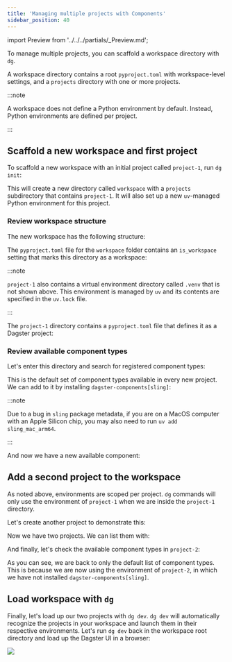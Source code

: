 ```yaml
---
title: 'Managing multiple projects with Components'
sidebar_position: 40
---
```


import Preview from '../../../partials/\_Preview.md';

<Preview />

To manage multiple projects, you can scaffold a workspace directory with `dg`.

A workspace directory contains a root `pyproject.toml` with workspace-level settings, and a `projects` directory with one or more projects.

:::note

A workspace does not define a Python environment by default. Instead, Python environments are defined per project.

:::

## Scaffold a new workspace and first project

To scaffold a new workspace with an initial project called `project-1`, run `dg init`:

<CliInvocationExample path="docs_beta_snippets/docs_beta_snippets/guides/components/workspace/1-dg-init.txt" />

This will create a new directory called `workspace` with a `projects` subdirectory that contains `project-1`. It will also set up a new `uv`-managed Python environment for this project. 

### Review workspace structure

The new workspace has the following structure:

<CliInvocationExample path="docs_beta_snippets/docs_beta_snippets/guides/components/workspace/2-tree.txt" />

The `pyproject.toml` file for the `workspace` folder contains an `is_workspace` setting that marks this directory as a workspace:

<CodeExample path="docs_beta_snippets/docs_beta_snippets/guides/components/workspace/3-pyproject.toml" language="TOML" title="workspace/pyproject.toml" />

:::note

`project-1` also contains a virtual environment directory called `.venv` that is not shown above. This environment is managed by `uv` and its contents are specified in the `uv.lock` file.

:::

The `project-1` directory contains a `pyproject.toml` file that defines
it as a Dagster project:

<CodeExample path="docs_beta_snippets/docs_beta_snippets/guides/components/workspace/4-project-pyproject.toml" language="TOML" title="workspace/projects/project-1/pyproject.toml" />

### Review available component types

Let's enter this directory and search for registered component types:

<CliInvocationExample path="docs_beta_snippets/docs_beta_snippets/guides/components/workspace/5-component-type-list.txt"  />

This is the default set of component types available in every new project. We can add to it by installing `dagster-components[sling]`:

<CliInvocationExample contents="uv add 'dagster-components[sling]'" />

:::note

Due to a bug in `sling` package metadata, if you are on a MacOS computer with an Apple Silicon chip, you may also need to run `uv add sling_mac_arm64`.

:::

And now we have a new available component:

<CliInvocationExample path="docs_beta_snippets/docs_beta_snippets/guides/components/workspace/6-component-type-list.txt"  />

## Add a second project to the workspace

As noted above, environments are scoped per project.  `dg` commands will only use the environment of `project-1` when we are inside the `project-1` directory.

Let's create another project to demonstrate this:

<CliInvocationExample path="docs_beta_snippets/docs_beta_snippets/guides/components/workspace/7-scaffold-project.txt"  />

Now we have two projects. We can list them with:

<CliInvocationExample path="docs_beta_snippets/docs_beta_snippets/guides/components/workspace/8-project-list.txt"  />

And finally, let's check the available component types in `project-2`:

<CliInvocationExample path="docs_beta_snippets/docs_beta_snippets/guides/components/workspace/9-component-type-list.txt"  />

As you can see, we are back to only the default list of component types. This is because we are now using the environment of `project-2`, in which we have not installed `dagster-components[sling]`.

## Load workspace with `dg`

Finally, let's load up our two projects with `dg dev`. `dg dev` will automatically recognize the projects in your workspace and launch them in their respective environments. Let's run `dg dev` back in the workspace root directory and load up the Dagster UI in a browser:

<CliInvocationExample contents="cd ../.. && dg dev" />

![](/images/guides/build/projects-and-components/setting-up-a-workspace/two-projects.png)
